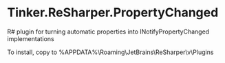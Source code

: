 Tinker.ReSharper.PropertyChanged
================================

R# plugin for turning automatic properties into INotifyPropertyChanged implementations

To install, copy to %APPDATA%\Roaming\JetBrains\ReSharper\v<Version>\Plugins

